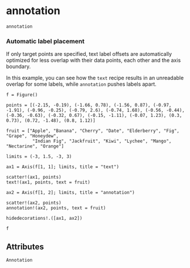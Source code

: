 # annotation

```@shortdocs; canonical=false
annotation
```

### Automatic label placement

If only target points are specified, text label offsets are automatically optimized for less overlap with their data points, each other and the axis boundary.

In this example, you can see how the `text` recipe results in an unreadable overlap for some labels, while `annotation` pushes labels apart.

```@figure
f = Figure()

points = [(-2.15, -0.19), (-1.66, 0.78), (-1.56, 0.87), (-0.97, -1.91), (-0.96, -0.25), (-0.79, 2.6), (-0.74, 1.68), (-0.56, -0.44), (-0.36, -0.63), (-0.32, 0.67), (-0.15, -1.11), (-0.07, 1.23), (0.3, 0.73), (0.72, -1.48), (0.8, 1.12)]

fruit = ["Apple", "Banana", "Cherry", "Date", "Elderberry", "Fig", "Grape", "Honeydew",
          "Indian Fig", "Jackfruit", "Kiwi", "Lychee", "Mango", "Nectarine", "Orange"]

limits = (-3, 1.5, -3, 3)

ax1 = Axis(f[1, 1]; limits, title = "text")

scatter!(ax1, points)
text!(ax1, points, text = fruit)

ax2 = Axis(f[1, 2]; limits, title = "annotation")

scatter!(ax2, points)
annotation!(ax2, points, text = fruit)

hidedecorations!.([ax1, ax2])

f
```

## Attributes

```@attrdocs
Annotation
```